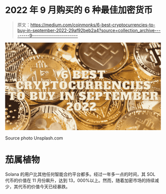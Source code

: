 # 2022 年 9 月购买的 6 种最佳加密货币

> 原文：<https://medium.com/coinmonks/6-best-cryptocurrencies-to-buy-in-september-2022-29af92beb2a4?source=collection_archive---------9----------------------->

![](img/c6c5e9dab23553335017bd2be3364ace.png)

Source photo Unsplash.com

# 茄属植物

Solana 的用户比其他任何智能合约平台都多。经过一年多一点的时间，其 SOL 代币的价值在 11 月份飙升，达到 13，000%以上。然而，随着加密市场的持续减少，其代币的价值今天已经暴跌。